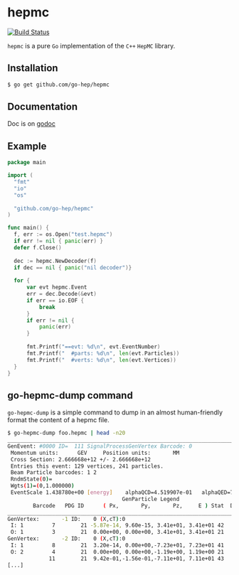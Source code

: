 hepmc
=====

[![Build Status](https://drone.io/github.com/go-hep/hepmc/status.png)](https://drone.io/github.com/go-hep/hepmc/latest)

``hepmc`` is a pure ``Go`` implementation of the ``C++`` ``HepMC``
library.

## Installation

```sh
$ go get github.com/go-hep/hepmc
```

## Documentation

Doc is on [godoc](http://godoc.org/github.com/go-hep/hepmc)

## Example

```go
package main

import (
  "fmt"
  "io"
  "os"
  
  "github.com/go-hep/hepmc"
)

func main() {
  f, err := os.Open("test.hepmc")
  if err != nil { panic(err) }
  defer f.Close()
  
  dec := hepmc.NewDecoder(f)
  if dec == nil { panic("nil decoder")}
  
  for {
      var evt hepmc.Event
      err = dec.Decode(&evt)
      if err == io.EOF {
          break
      }
      if err != nil {
          panic(err)
      }
      
      fmt.Printf("==evt: %d\n", evt.EventNumber)
      fmt.Printf("  #parts: %d\n", len(evt.Particles))
      fmt.Printf("  #verts: %d\n", len(evt.Vertices))
  }
}
```

## go-hepmc-dump command

``go-hepmc-dump`` is a simple command to dump in an almost
human-friendly format the content of a hepmc file.

```sh
$ go-hepmc-dump foo.hepmc | head -n20
________________________________________________________________________________
GenEvent: #0000 ID=  111 SignalProcessGenVertex Barcode: 0
 Momentum units:      GEV     Position units:       MM
 Cross Section: 2.666668e+12 +/- 2.666668e+12
 Entries this event: 129 vertices, 241 particles.
 Beam Particle barcodes: 1 2
 RndmState(0)=
 Wgts(1)=(0,1.000000)
 EventScale 1.438780e+00 [energy] 	 alphaQCD=4.519907e-01	 alphaQED=7.472465e-03
                                    GenParticle Legend
        Barcode   PDG ID      ( Px,       Py,       Pz,     E ) Stat  DecayVtx
________________________________________________________________________________
GenVertex:       -1 ID:    0 (X,cT):0
 I: 1         7        21 -5.87e-14, 9.60e-15, 3.41e+01, 3.41e+01 42        -1
 O: 1         3        21  0.00e+00, 0.00e+00, 3.41e+01, 3.41e+01 21        -3
GenVertex:       -2 ID:    0 (X,cT):0
 I: 1         8        21  3.20e-14, 0.00e+00,-7.23e+01, 7.23e+01 41        -2
 O: 2         4        21  0.00e+00, 0.00e+00,-1.19e+00, 1.19e+00 21        -3
             11        21  9.42e-01,-1.56e-01,-7.11e+01, 7.11e+01 43       -12
[...]
```


